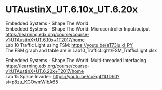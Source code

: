 # UTAustinX_UT.6.10x_UT.6.20x
Embedded Systems - Shape The World\
Embedded Systems - Shape The World: Microcontroller Input/output\
https://learning.edx.org/course/course-v1:UTAustinX+UT.6.10x+1T2017/home \
Lab 10 Traffic Light using FSM: https://youtu.be/aT73lu_d_PY \
The FSM graph and table are in Lab10_TrafficLight/FSM_TrafficLight.xlsx

Embedded Systems - Shape The World: Multi-threaded Interfacing\
https://learning.edx.org/course/course-v1:UTAustinX+UT.6.20x+T2017/home \
Lab 15 Space Invader: https://youtu.be/coEg4f1UDh0?si=p8zu_KGOwmWIbA65
